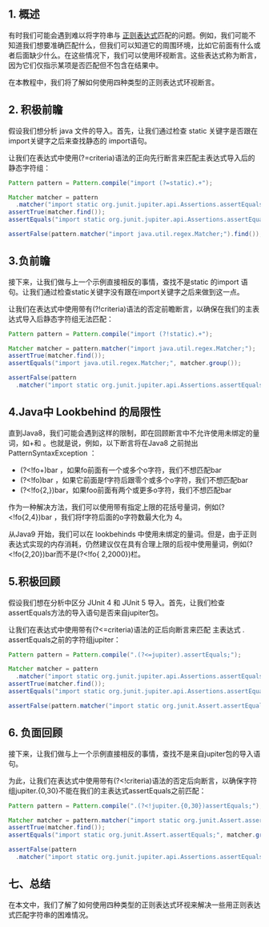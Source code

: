 ## 1. 概述

有时我们可能会遇到难以将字符串与 [正则表达式](https://www.baeldung.com/regular-expressions-java)匹配的问题。例如，我们可能不知道我们想要准确匹配什么，但我们可以知道它的周围环境，比如它前面有什么或者后面缺少什么。在这些情况下，我们可以使用环视断言。这些表达式称为断言，因为它们仅指示某项是否匹配但不包含在结果中。

在本教程中，我们将了解如何使用四种类型的正则表达式环视断言。

## 2. 积极前瞻

假设我们想分析 java 文件的导入。首先，让我们通过检查 static 关键字是否跟在import关键字之后来查找静态的 import语句。

让我们在表达式中使用(?=criteria)语法的正向先行断言来匹配主表达式导入后的静态字符组：

```java
Pattern pattern = Pattern.compile("import (?=static).+");

Matcher matcher = pattern
  .matcher("import static org.junit.jupiter.api.Assertions.assertEquals;");
assertTrue(matcher.find());
assertEquals("import static org.junit.jupiter.api.Assertions.assertEquals;", matcher.group());

assertFalse(pattern.matcher("import java.util.regex.Matcher;").find());
```

## 3.负前瞻

接下来，让我们做与上一个示例直接相反的事情，查找不是static 的import 语句。让我们通过检查static关键字没有跟在import关键字之后来做到这一点。

让我们在表达式中使用带有(?!criteria)语法的否定前瞻断言，以确保在我们的主表达式导入后静态字符组无法匹配：

```java
Pattern pattern = Pattern.compile("import (?!static).+");

Matcher matcher = pattern.matcher("import java.util.regex.Matcher;");
assertTrue(matcher.find());
assertEquals("import java.util.regex.Matcher;", matcher.group());

assertFalse(pattern
  .matcher("import static org.junit.jupiter.api.Assertions.assertEquals;").find());
```

## 4.Java中 Lookbehind 的局限性

直到Java8，我们可能会遇到这样的限制，即在回顾断言中不允许使用未绑定的量词，如+和 。也就是说，例如，以下断言将在Java8 之前抛出PatternSyntaxException ：

-   (?<!fo+)bar ，如果fo前面有一个或多个o字符，我们不想匹配bar
-   (?<!fo)bar ，如果它前面是f字符后跟零个或多个o字符，我们不想匹配bar
-   (?<!fo{2,})bar，如果foo前面有两个或更多o字符，我们不想匹配bar

作为一种解决方法，我们可以使用带有指定上限的花括号量词，例如(?<!fo{2,4})bar ，我们将f字符后面的o字符数最大化为 4。

从Java9 开始，我们可以在 lookbehinds 中使用未绑定的量词。但是，由于正则表达式实现的内存消耗，仍然建议仅在具有合理上限的后视中使用量词，例如(?<!fo{2,20})bar而不是(?<!fo{ 2,2000})栏。

## 5.积极回顾

假设我们想在分析中区分 JUnit 4 和 JUnit 5 导入。首先，让我们检查assertEquals方法的导入语句是否来自jupiter包。

让我们在表达式中使用带有(?<=criteria)语法的正后向断言来匹配 主表达式 . assertEquals之前的字符组jupiter：

```java
Pattern pattern = Pattern.compile(".(?<=jupiter).assertEquals;");

Matcher matcher = pattern
  .matcher("import static org.junit.jupiter.api.Assertions.assertEquals;");
assertTrue(matcher.find());
assertEquals("import static org.junit.jupiter.api.Assertions.assertEquals;", matcher.group());

assertFalse(pattern.matcher("import static org.junit.Assert.assertEquals;").find());
```

## 6. 负面回顾

接下来，让我们做与上一个示例直接相反的事情，查找不是来自jupiter包的导入语句。

为此，让我们在表达式中使用带有(?<!criteria)语法的否定后向断言，以确保字符组jupiter.{0,30}不能在我们的主表达式assertEquals之前匹配：

```java
Pattern pattern = Pattern.compile(".(?<!jupiter.{0,30})assertEquals;");

Matcher matcher = pattern.matcher("import static org.junit.Assert.assertEquals;");
assertTrue(matcher.find());
assertEquals("import static org.junit.Assert.assertEquals;", matcher.group());

assertFalse(pattern
  .matcher("import static org.junit.jupiter.api.Assertions.assertEquals;").find());
```

## 七、总结

在本文中，我们了解了如何使用四种类型的正则表达式环视来解决一些用正则表达式匹配字符串的困难情况。